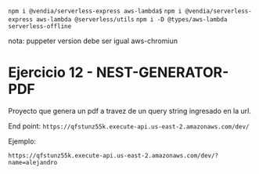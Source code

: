 `npm i @vendia/serverless-express aws-lambda$`
`npm i @vendia/serverless-express aws-lambda @serverless/utils`
`npm i -D @types/aws-lambda serverless-offline`

nota: puppeter version debe ser igual aws-chromiun

# Ejercicio 12 - NEST-GENERATOR-PDF

Proyecto que genera un pdf a travez de un query string ingresado en la url.

End point:
`https://qfstunz55k.execute-api.us-east-2.amazonaws.com/dev/`

Ejemplo:

`https://qfstunz55k.execute-api.us-east-2.amazonaws.com/dev/?name=alejandro`
